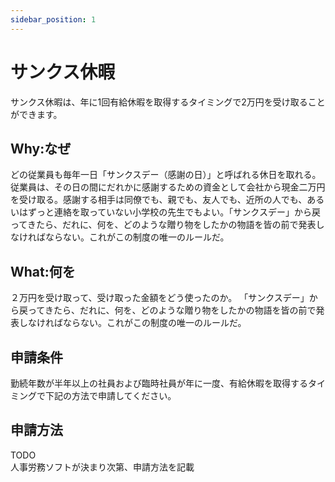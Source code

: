 ```yaml
---
sidebar_position: 1
---
```


# サンクス休暇

サンクス休暇は、年に1回有給休暇を取得するタイミングで2万円を受け取ることができます。

## Why:なぜ

どの従業員も毎年一日「サンクスデー（感謝の日）」と呼ばれる休日を取れる。従業員は、その日の間にだれかに感謝するための資金として会社から現金二万円を受け取る。感謝する相手は同僚でも、親でも、友人でも、近所の人でも、あるいはずっと連絡を取っていない小学校の先生でもよい。「サンクスデー」から戻ってきたら、だれに、何を、どのような贈り物をしたかの物語を皆の前で発表しなければならない。これがこの制度の唯一のルールだ。

## What:何を

２万円を受け取って、受け取った金額をどう使ったのか。
「サンクスデー」から戻ってきたら、だれに、何を、どのような贈り物をしたかの物語を皆の前で発表しなければならない。これがこの制度の唯一のルールだ。

## 申請条件

勤続年数が半年以上の社員および臨時社員が年に一度、有給休暇を取得するタイミングで下記の方法で申請してください。

## 申請方法

TODO  
人事労務ソフトが決まり次第、申請方法を記載
